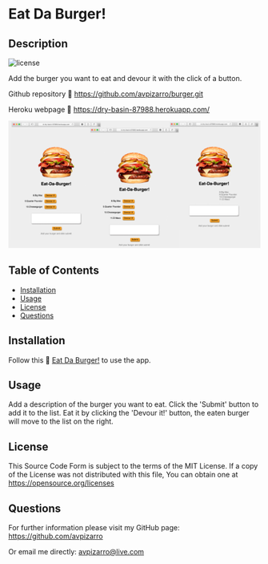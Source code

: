 # Eat Da Burger!


  ## Description
  ![license](https://img.shields.io/badge/license-MIT-green.svg)

  Add the burger you want to eat and devour it with the click of a button.

  Github repository :link: https://github.com/avpizarro/burger.git

  Heroku webpage :link: https://dry-basin-87988.herokuapp.com/

  ![start](public/assets/img/start.png)

  ## Table of Contents

  * [Installation](#installation)
  * [Usage](#usage)
  * [License](#license)
  * [Questions](#questions)

  ## Installation
  Follow this :link: [Eat Da Burger!](https://dry-basin-87988.herokuapp.com/) to use the app. 

  ## Usage
  Add a description of the burger you want to eat. Click the 'Submit' button to add it to the list. Eat it by clicking the 'Devour it!' button, the eaten burger will move to the list on the right.

  ## License
  This Source Code Form is subject to the terms of the MIT License. 
  If a copy of the License was not distributed with this file, You can obtain one at https://opensource.org/licenses

  ## Questions
  For further information please visit my GitHub page:
  https://github.com/avpizarro

  Or email me directly: avpizarro@live.com
  